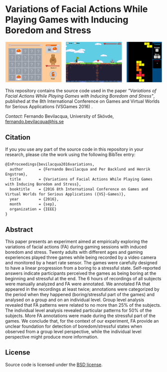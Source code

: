Variations of Facial Actions While Playing Games with Inducing Boredom and Stress
============================

![Variations of Facial Actions While Playing Games with Inducing Boredom and Stress](https://raw.githubusercontent.com/Dovyski/face-tracking-games/master/img/games.png)

This repository contains the source code used in the paper _"Variations of Facial Actions While Playing Games with Inducing Boredom and Stress"_, published at the 8th International Conference on Games and Virtual Worlds for Serious Applications (VSGames 2016) .

_Contact:_ Fernando Bevilacqua, University of Skövde, fernando.bevilacqua@his.se

## Citation

If you you use any part of the source code in this repository in your research, please cite the work using the following BibTex entry:

```
@InProceedings{bevilacqua2016variations,
  author       = {Fernando Bevilacqua and Per Backlund and Henrik Engstrom},
  title        = {Variations of Facial Actions While Playing Games with Inducing Boredom and Stress},
  booktitle    = {2016 8th International Conference on Games and Virtual Worlds for Serious Applications ({VS}-Games)},
  year         = {2016},
  month        = {sep},
  organization = {IEEE}
}
```

## Abstract

This paper presents an experiment aimed at empirically exploring the variations of facial actions (FA) during gaming sessions with induced boredom and stress. Twenty adults with different ages and gaming experiences played three games while being recorded by a video camera and monitored by a heart rate sensor. The games were carefully designed to have a linear progression from a boring to a stressful state. Self-reported answers indicate participants perceived the games as being boring at the beginning and stressful at the end. The 6 hours of recordings of all subjects were manually analyzed and FA were annotated. We annotated FA that appeared in the recordings at least twice; annotations were categorized by the period when they happened (boring/stressful part of the games) and analysed on a group and on an individual level. Group level analysis revealed that FA patterns were related to no more than 25\% of the subjects. The individual level analysis revealed particular patterns for 50\% of the subjects. More FA annotations were made during the stressful part of the games. We conclude that, for the context of our experiment, FA provide an unclear foundation for detection of boredom/stressful states when observed from a group level perspective, while the individual level perspective might produce more information.

## License

Source code is licensed under the [BSD license](https://en.wikipedia.org/wiki/BSD_licenses).



